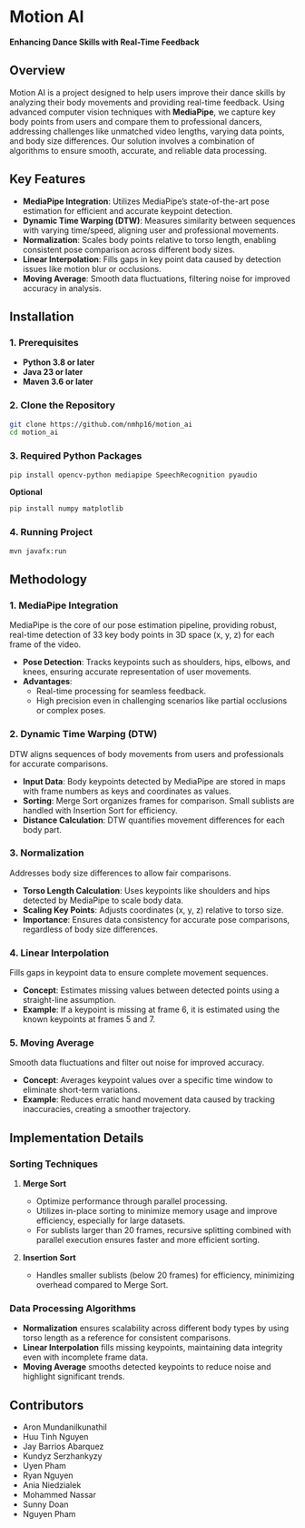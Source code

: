 # Motion AI  
**Enhancing Dance Skills with Real-Time Feedback**  

## Overview  
Motion AI is a project designed to help users improve their dance skills by analyzing their body movements and providing real-time feedback. Using advanced computer vision techniques with **MediaPipe**, we capture key body points from users and compare them to professional dancers, addressing challenges like unmatched video lengths, varying data points, and body size differences. Our solution involves a combination of algorithms to ensure smooth, accurate, and reliable data processing.  

## Key Features  
- **MediaPipe Integration**: Utilizes MediaPipe’s state-of-the-art pose estimation for efficient and accurate keypoint detection.  
- **Dynamic Time Warping (DTW)**: Measures similarity between sequences with varying time/speed, aligning user and professional movements.  
- **Normalization**: Scales body points relative to torso length, enabling consistent pose comparison across different body sizes.  
- **Linear Interpolation**: Fills gaps in key point data caused by detection issues like motion blur or occlusions.  
- **Moving Average**: Smooth data fluctuations, filtering noise for improved accuracy in analysis.  

## Installation

### 1. **Prerequisites**
- **Python 3.8 or later**
- **Java 23 or later**
- **Maven 3.6 or later**

### 2. **Clone the Repository**
```bash
git clone https://github.com/nmhp16/motion_ai
cd motion_ai
```
### 3. **Required Python Packages**
```bash
pip install opencv-python mediapipe SpeechRecognition pyaudio
```

**Optional**
```bash
pip install numpy matplotlib
```

### 4. **Running Project**
```bash
mvn javafx:run
```
## Methodology  

### 1. **MediaPipe Integration**  
MediaPipe is the core of our pose estimation pipeline, providing robust, real-time detection of 33 key body points in 3D space (x, y, z) for each frame of the video.  
- **Pose Detection**: Tracks keypoints such as shoulders, hips, elbows, and knees, ensuring accurate representation of user movements.  
- **Advantages**:  
  - Real-time processing for seamless feedback.  
  - High precision even in challenging scenarios like partial occlusions or complex poses.  

### 2. **Dynamic Time Warping (DTW)**  
DTW aligns sequences of body movements from users and professionals for accurate comparisons.  
- **Input Data**: Body keypoints detected by MediaPipe are stored in maps with frame numbers as keys and coordinates as values.  
- **Sorting**: Merge Sort organizes frames for comparison. Small sublists are handled with Insertion Sort for efficiency.  
- **Distance Calculation**: DTW quantifies movement differences for each body part.  

### 3. **Normalization**  
Addresses body size differences to allow fair comparisons.  
- **Torso Length Calculation**: Uses keypoints like shoulders and hips detected by MediaPipe to scale body data.  
- **Scaling Key Points**: Adjusts coordinates (x, y, z) relative to torso size.  
- **Importance**: Ensures data consistency for accurate pose comparisons, regardless of body size differences.  

### 4. **Linear Interpolation**  
Fills gaps in keypoint data to ensure complete movement sequences.  
- **Concept**: Estimates missing values between detected points using a straight-line assumption.  
- **Example**: If a keypoint is missing at frame 6, it is estimated using the known keypoints at frames 5 and 7.  

### 5. **Moving Average**  
Smooth data fluctuations and filter out noise for improved accuracy.  
- **Concept**: Averages keypoint values over a specific time window to eliminate short-term variations.  
- **Example**: Reduces erratic hand movement data caused by tracking inaccuracies, creating a smoother trajectory.  

## Implementation Details  

### Sorting Techniques  
1. **Merge Sort**
   - Optimize performance through parallel processing.
   - Utilizes in-place sorting to minimize memory usage and improve efficiency, especially for large datasets.
   - For sublists larger than 20 frames, recursive splitting combined with parallel execution ensures faster and more efficient sorting.
 

2. **Insertion Sort**  
   - Handles smaller sublists (below 20 frames) for efficiency, minimizing overhead compared to Merge Sort.  

### Data Processing Algorithms  
- **Normalization** ensures scalability across different body types by using torso length as a reference for consistent comparisons.  
- **Linear Interpolation** fills missing keypoints, maintaining data integrity even with incomplete frame data.  
- **Moving Average** smooths detected keypoints to reduce noise and highlight significant trends.  
 
## Contributors

- Aron Mundanilkunathil
- Huu Tinh Nguyen
- Jay Barrios Abarquez
- Kundyz Serzhankyzy
- Uyen Pham
- Ryan Nguyen
- Ania Niedzialek
- Mohammed Nassar
- Sunny Doan
- Nguyen Pham
  


